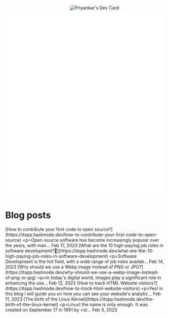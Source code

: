 
<a href="https://app.daily.dev/priyankarpal"><img src="https://github.com/priyankarpal/priyankarpal/blob/main/devcard.svg" width="300" align="right" alt="Priyankar's Dev Card"/></a>

![Metrics](/github-metrics.svg)
# Blog posts
<!-- BLOG-POST-LIST:START --><tr><td>[How to contribute your first code to open source?](https://itspp.hashnode.dev/how-to-contribute-your-first-code-to-open-source)</td>
<td>&lt;p&gt;Open-source software has become increasingly popular over the years, with man...</td>
<td>Feb 17, 2023</td>
<tr><td>[What are the 10 high-paying job roles in software development?🤔](https://itspp.hashnode.dev/what-are-the-10-high-paying-job-roles-in-software-development)</td>
<td>&lt;p&gt;Software Development is the hot field, with a wide range of job roles availab...</td>
<td>Feb 14, 2023</td>
<tr><td>[Why should we use a Webp image instead of PNG or JPG?](https://itspp.hashnode.dev/why-should-we-use-a-webp-image-instead-of-png-or-jpg)</td>
<td>&lt;p&gt;In today&#39;s digital world, images play a significant role in enhancing the use...</td>
<td>Feb 12, 2023</td>
<tr><td>[How to track HTML Website visitors?](https://itspp.hashnode.dev/how-to-track-html-website-visitors)</td>
<td>&lt;p&gt;Yes! in this blog I will guide you on how you can see your website&#39;s analytic...</td>
<td>Feb 11, 2023</td>
<tr><td>[The birth of the Linux Kernel](https://itspp.hashnode.dev/the-birth-of-the-linux-kernel)</td>
<td>&lt;p&gt;Linux! the name is only enough. It was created on September 17 in 1991 by &lt;st...</td>
<td>Feb 3, 2023</td>
<!-- BLOG-POST-LIST:END -->
